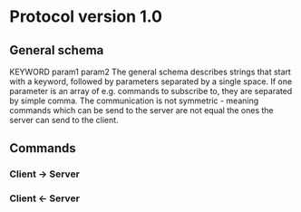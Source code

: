 # Protocol version 1.0

## General schema
KEYWORD param1 param2
The general schema describes strings that start with a keyword, followed by parameters separated by a single space. If one parameter is an array of e.g. commands to subscribe to, they are separated by simple comma.
The communication is not symmetric - meaning commands which can be send to the server are not equal the ones the server can send to the client.

## Commands

### Client -> Server

### Client <- Server

